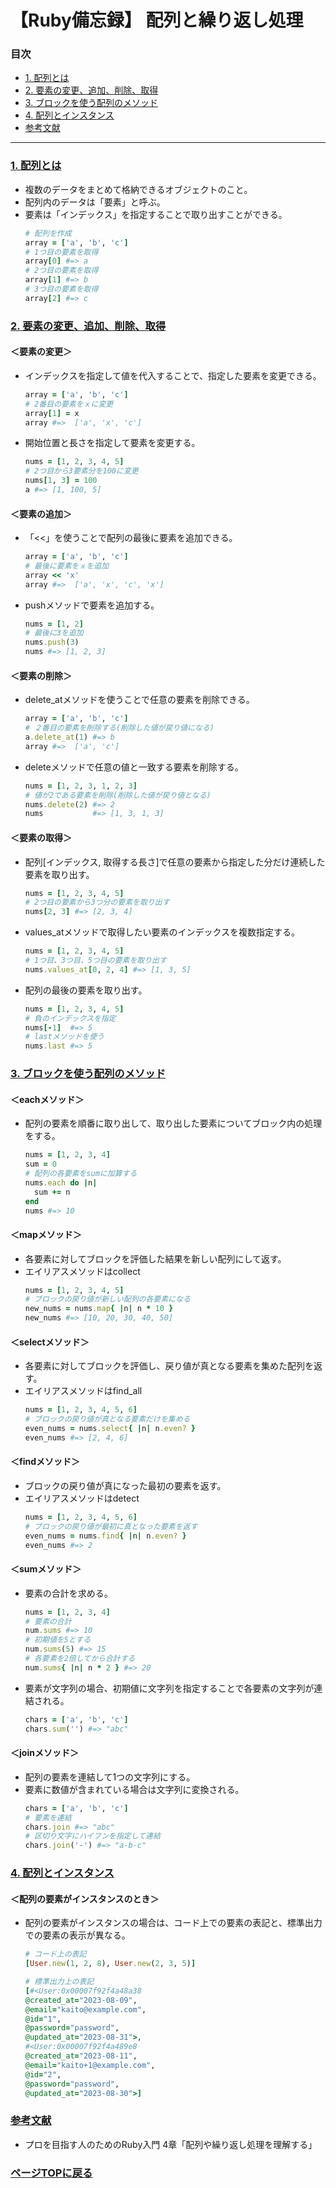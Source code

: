 # 【Ruby備忘録】 配列と繰り返し処理<a id="index" href="#index"></a>

### 目次
- [1. 配列とは](#section1)
- [2. 要素の変更、追加、削除、取得](#section2)
- [3. ブロックを使う配列のメソッド](#section3)
- [4. 配列とインスタンス](#section4)
- [参考文献](#section5)
---------
### <a id="section1" href="#section1">1. 配列とは</a>  
- 複数のデータをまとめて格納できるオブジェクトのこと。
- 配列内のデータは「要素」と呼ぶ。
- 要素は「インデックス」を指定することで取り出すことができる。
  ```ruby
  # 配列を作成
  array = ['a', 'b', 'c']
  # 1つ目の要素を取得
  array[0] #=> a
  # 2つ目の要素を取得
  array[1] #=> b
  # 3つ目の要素を取得
  array[2] #=> c
  ```

### <a id="section2" href="#section2">2. 要素の変更、追加、削除、取得</a> 
#### ＜要素の変更＞
- インデックスを指定して値を代入することで、指定した要素を変更できる。
  ```ruby
  array = ['a', 'b', 'c']
  # 2番目の要素をｘに変更
  array[1] = x 
  array #=>  ['a', 'x', 'c']
  ```
- 開始位置と長さを指定して要素を変更する。
  ```ruby
  nums = [1, 2, 3, 4, 5]
  # 2つ目から3要素分を100に変更
  nums[1, 3] = 100
  a #=> [1, 100, 5]
  ```
#### ＜要素の追加＞
- 「<<」を使うことで配列の最後に要素を追加できる。
  ```ruby
  array = ['a', 'b', 'c']
  # 最後に要素をｘを追加
  array << 'x'
  array #=>  ['a', 'x', 'c', 'x']
  ```
- pushメソッドで要素を追加する。
  ```ruby
  nums = [1, 2]
  # 最後に3を追加
  nums.push(3)
  nums #=> [1, 2, 3]
  ```
#### ＜要素の削除＞
- delete_atメソッドを使うことで任意の要素を削除できる。
  ```ruby
  array = ['a', 'b', 'c']
  # ２番目の要素を削除する(削除した値が戻り値になる)
  a.delete_at(1) #=> b
  array #=>  ['a', 'c']
  ```
- deleteメソッドで任意の値と一致する要素を削除する。
  ```ruby
  nums = [1, 2, 3, 1, 2, 3]
  # 値が2である要素を削除(削除した値が戻り値となる)
  nums.delete(2) #=> 2
  nums           #=> [1, 3, 1, 3]
  ```
#### ＜要素の取得＞
- 配列[インデックス, 取得する長さ]で任意の要素から指定した分だけ連続した要素を取り出す。
  ```ruby
  nums = [1, 2, 3, 4, 5]
  # 2つ目の要素から3つ分の要素を取り出す
  nums[2, 3] #=> [2, 3, 4]
  ```
- values_atメソッドで取得したい要素のインデックスを複数指定する。
  ```ruby
  nums = [1, 2, 3, 4, 5]
  # 1つ目、3つ目、5つ目の要素を取り出す
  nums.values_at[0, 2, 4] #=> [1, 3, 5]
  ```
- 配列の最後の要素を取り出す。
  ```ruby
  nums = [1, 2, 3, 4, 5]
  # 負のインデックスを指定
  nums[-1]  #=> 5
  # lastメソッドを使う
  nums.last #=> 5
  ```

### <a id="section3" href="#section3">3. ブロックを使う配列のメソッド</a>
#### ＜eachメソッド＞
- 配列の要素を順番に取り出して、取り出した要素についてブロック内の処理をする。
  ```ruby
  nums = [1, 2, 3, 4]
  sum = 0
  # 配列の各要素をsumに加算する
  nums.each do |n|
    sum += n
  end
  nums #=> 10
  ```
#### ＜mapメソッド＞
- 各要素に対してブロックを評価した結果を新しい配列にして返す。
- エイリアスメソッドはcollect
  ```ruby
  nums = [1, 2, 3, 4, 5]
  # ブロックの戻り値が新しい配列の各要素になる
  new_nums = nums.map{ |n| n * 10 }
  new_nums #=> [10, 20, 30, 40, 50]
  ```
#### ＜selectメソッド＞
- 各要素に対してブロックを評価し、戻り値が真となる要素を集めた配列を返す。
- エイリアスメソッドはfind_all
  ```ruby
  nums = [1, 2, 3, 4, 5, 6]
  # ブロックの戻り値が真となる要素だけを集める
  even_nums = nums.select{ |n| n.even? }
  even_nums #=> [2, 4, 6]
  ```
#### ＜findメソッド＞
- ブロックの戻り値が真になった最初の要素を返す。
- エイリアスメソッドはdetect
  ```ruby
  nums = [1, 2, 3, 4, 5, 6]
  # ブロックの戻り値が最初に真となった要素を返す
  even_nums = nums.find{ |n| n.even? }
  even_nums #=> 2
  ```
#### ＜sumメソッド＞
- 要素の合計を求める。
  ```ruby
  nums = [1, 2, 3, 4]
  # 要素の合計
  num.sums #=> 10
  # 初期値を5とする
  num.sums(5) #=> 15
  # 各要素を2倍してから合計する
  num.sums{ |n| n * 2 } #=> 20
  ```
- 要素が文字列の場合、初期値に文字列を指定することで各要素の文字列が連結される。
  ```ruby
  chars = ['a', 'b', 'c']
  chars.sum('') #=> "abc"
  ```
#### ＜joinメソッド＞
- 配列の要素を連結して1つの文字列にする。
- 要素に数値が含まれている場合は文字列に変換される。
  ```ruby
  chars = ['a', 'b', 'c']
  # 要素を連結
  chars.join #=> "abc"
  # 区切り文字にハイフンを指定して連結
  chars.join('-') #=> "a-b-c"
  ```

### <a id="section4" href="#section4">4. 配列とインスタンス</a>
#### ＜配列の要素がインスタンスのとき＞
- 配列の要素がインスタンスの場合は、コード上での要素の表記と、標準出力での要素の表示が異なる。
  ```ruby
  # コード上の表記
  [User.new(1, 2, 8), User.new(2, 3, 5)]

  # 標準出力上の表記
  [#<User:0x00007f92f4a48a38
  @created_at="2023-08-09",
  @email="kaito@example.com",
  @id="1",
  @password="password",
  @updated_at="2023-08-31">,
  #<User:0x00007f92f4a489e8
  @created_at="2023-08-11",
  @email="kaito+1@example.com",
  @id="2",
  @password="password",
  @updated_at="2023-08-30">]
  ```

### <a id="section5" href="#section5">参考文献</a>
- プロを目指す人のためのRuby入門 4章「配列や繰り返し処理を理解する」

### [ページTOPに戻る](#index)
